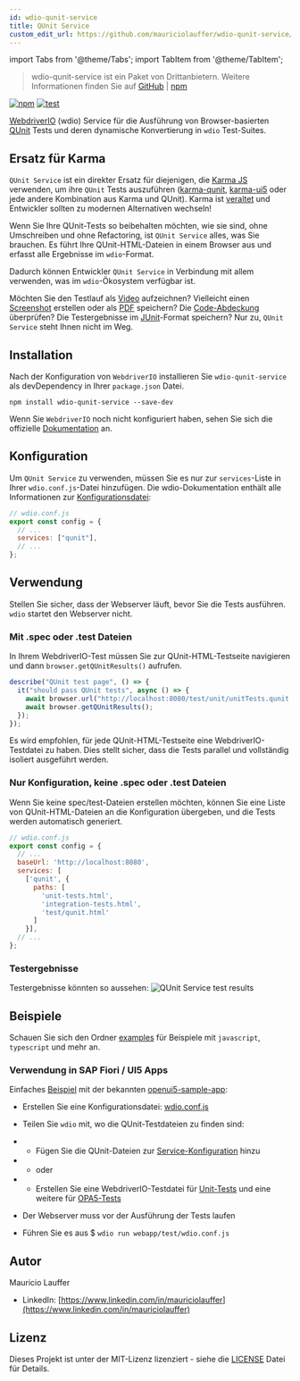 ```yaml
---
id: wdio-qunit-service
title: QUnit Service
custom_edit_url: https://github.com/mauriciolauffer/wdio-qunit-service/edit/main/README.md
---
```


import Tabs from '@theme/Tabs';
import TabItem from '@theme/TabItem';

> wdio-qunit-service ist ein Paket von Drittanbietern. Weitere Informationen finden Sie auf [GitHub](https://github.com/mauriciolauffer/wdio-qunit-service) | [npm](https://www.npmjs.com/package/wdio-qunit-service)

[![npm](https://img.shields.io/npm/v/wdio-qunit-service)](https://www.npmjs.com/package/wdio-qunit-service) [![test](https://github.com/mauriciolauffer/wdio-qunit-service/actions/workflows/test.yml/badge.svg)](https://github.com/mauriciolauffer/wdio-qunit-service/actions/workflows/test.yml)

[WebdriverIO](https://webdriver.io/) (wdio) Service für die Ausführung von Browser-basierten [QUnit](https://qunitjs.com/) Tests und deren dynamische Konvertierung in `wdio` Test-Suites.

## Ersatz für Karma

`QUnit Service` ist ein direkter Ersatz für diejenigen, die [Karma JS](https://karma-runner.github.io/latest/index.html) verwenden, um ihre `QUnit` Tests auszuführen ([karma-qunit](https://github.com/karma-runner/karma-qunit/), [karma-ui5](https://github.com/SAP/karma-ui5) oder jede andere Kombination aus Karma und QUnit). Karma ist [veraltet](https://github.com/karma-runner/karma) und Entwickler sollten zu modernen Alternativen wechseln!

Wenn Sie Ihre QUnit-Tests so beibehalten möchten, wie sie sind, ohne Umschreiben und ohne Refactoring, ist `QUnit Service` alles, was Sie brauchen. Es führt Ihre QUnit-HTML-Dateien in einem Browser aus und erfasst alle Ergebnisse im `wdio`-Format.

Dadurch können Entwickler `QUnit Service` in Verbindung mit allem verwenden, was im `wdio`-Ökosystem verfügbar ist.

Möchten Sie den Testlauf als [Video](https://webdriver.io/docs/wdio-video-reporter/) aufzeichnen? Vielleicht einen [Screenshot](https://webdriver.io/docs/api/browser/saveScreenshot/) erstellen oder als [PDF](https://webdriver.io/docs/api/browser/savePDF/) speichern? Die [Code-Abdeckung](https://www.npmjs.com/package/wdio-monocart-service) überprüfen? Die Testergebnisse im [JUnit](https://webdriver.io/docs/junit-reporter)-Format speichern? Nur zu, `QUnit Service` steht Ihnen nicht im Weg.

## Installation

Nach der Konfiguration von `WebdriverIO` installieren Sie `wdio-qunit-service` als devDependency in Ihrer `package.json` Datei.

```shell
npm install wdio-qunit-service --save-dev
```

Wenn Sie `WebdriverIO` noch nicht konfiguriert haben, sehen Sie sich die offizielle [Dokumentation](https://webdriver.io/docs/gettingstarted) an.

## Konfiguration

Um `QUnit Service` zu verwenden, müssen Sie es nur zur `services`-Liste in Ihrer `wdio.conf.js`-Datei hinzufügen. Die wdio-Dokumentation enthält alle Informationen zur [Konfigurationsdatei](https://webdriver.io/docs/configurationfile):

```js
// wdio.conf.js
export const config = {
  // ...
  services: ["qunit"],
  // ...
};
```

## Verwendung

Stellen Sie sicher, dass der Webserver läuft, bevor Sie die Tests ausführen. `wdio` startet den Webserver nicht.

### Mit .spec oder .test Dateien

In Ihrem WebdriverIO-Test müssen Sie zur QUnit-HTML-Testseite navigieren und dann `browser.getQUnitResults()` aufrufen.

```js
describe("QUnit test page", () => {
  it("should pass QUnit tests", async () => {
    await browser.url("http://localhost:8080/test/unit/unitTests.qunit.html");
    await browser.getQUnitResults();
  });
});
```

Es wird empfohlen, für jede QUnit-HTML-Testseite eine WebdriverIO-Testdatei zu haben. Dies stellt sicher, dass die Tests parallel und vollständig isoliert ausgeführt werden.

### Nur Konfiguration, keine .spec oder .test Dateien

Wenn Sie keine spec/test-Dateien erstellen möchten, können Sie eine Liste von QUnit-HTML-Dateien an die Konfiguration übergeben, und die Tests werden automatisch generiert.

```js
// wdio.conf.js
export const config = {
  // ...
  baseUrl: 'http://localhost:8080',
  services: [
    ['qunit', {
      paths: [
        'unit-tests.html',
        'integration-tests.html',
        'test/qunit.html'
      ]
    }],
  // ...
};
```

### Testergebnisse

Testergebnisse könnten so aussehen:
![QUnit Service test results](https://github.com/mauriciolauffer/wdio-qunit-service/blob/main/./wdio-qunit-service-results.png?raw=true)

## Beispiele

Schauen Sie sich den Ordner [examples](https://github.com/mauriciolauffer/wdio-qunit-service/blob/main/./examples/) für Beispiele mit `javascript`, `typescript` und mehr an.

### Verwendung in SAP Fiori / UI5 Apps

Einfaches [Beispiel](https://github.com/mauriciolauffer/wdio-qunit-service/blob/main/./examples/openui5-sample-app/) mit der bekannten [openui5-sample-app](https://github.com/SAP/openui5-sample-app):

- Erstellen Sie eine Konfigurationsdatei: [wdio.conf.js](https://github.com/mauriciolauffer/wdio-qunit-service/blob/main/./examples/openui5-sample-app/webapp/test/wdio.conf.js)

- Teilen Sie `wdio` mit, wo die QUnit-Testdateien zu finden sind:

- - Fügen Sie die QUnit-Dateien zur [Service-Konfiguration](https://github.com/mauriciolauffer/wdio-qunit-service/blob/main/./examples/openui5-sample-app-no-specs/webapp/test/wdio.conf.js) hinzu
- - oder
- - Erstellen Sie eine WebdriverIO-Testdatei für [Unit-Tests](https://github.com/mauriciolauffer/wdio-qunit-service/blob/main/./examples/openui5-sample-app/webapp/test/unit/unit.test.js) und eine weitere für [OPA5-Tests](https://github.com/mauriciolauffer/wdio-qunit-service/blob/main/./examples/openui5-sample-app/webapp/test/integration/opa.test.js)

- Der Webserver muss vor der Ausführung der Tests laufen

- Führen Sie es aus $ `wdio run webapp/test/wdio.conf.js`

## Autor

Mauricio Lauffer

- LinkedIn: [https://www.linkedin.com/in/mauriciolauffer](https://www.linkedin.com/in/mauriciolauffer)

## Lizenz

Dieses Projekt ist unter der MIT-Lizenz lizenziert - siehe die [LICENSE](https://github.com/mauriciolauffer/wdio-qunit-service/blob/main/LICENSE) Datei für Details.